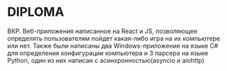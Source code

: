 # DIPLOMA
 ВКР. Веб-приложения написанное на React и JS, позволяющее определять пользователям пойдет какая-либо игра на их компьютере или нет.
 Также были написаны два Windows-приложения на языке C# для определения конфигурации компьютера и 3 парсера на языке Python, один из них написан с асинхронностью(asyncio  и aiohttp)
